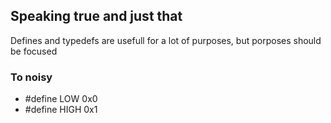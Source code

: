 ## Speaking true and just that

Defines and typedefs are usefull for a lot of purposes, but porposes should be focused


### To noisy

- #define LOW 0x0
- #define HIGH 0x1

